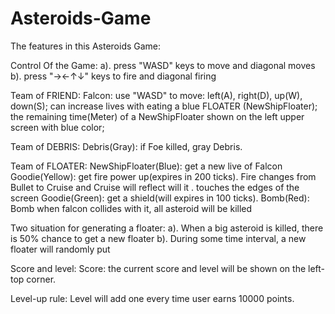 # Asteroids-Game

The features in this Asteroids Game:

Control Of the Game:
a). press "WASD" keys to move and diagonal moves
b). press "→←↑↓" keys to fire and diagonal firing

Team of FRIEND:
Falcon: use "WASD" to move: left(A), right(D), up(W), down(S);
        can increase lives with eating a blue FLOATER (NewShipFloater);
        the remaining time(Meter) of a NewShipFloater shown on the left upper screen with blue color;

Team of DEBRIS:
Debris(Gray): if Foe killed, gray Debris.

Team of FLOATER:
NewShipFloater(Blue): get a new live of Falcon
Goodie(Yellow): get fire power up(expires in 200 ticks). Fire changes from Bullet to Cruise and Cruise will reflect will it .                 touches the edges of the screen
Goodie(Green): get a shield(will expires in 100 ticks).
Bomb(Red): Bomb when falcon collides with it, all asteroid will be killed

Two situation for generating a floater:
a). When a big asteroid is killed, there is 50% chance to get a new floater
b). During some time interval, a new floater will randomly put 

Score and level:
Score: the current score and level will be shown on the left-top corner.

Level-up rule: Level will add one every time user earns 10000 points.
